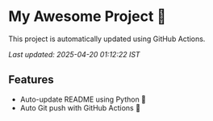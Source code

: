 # My Awesome Project 🚀

This project is automatically updated using GitHub Actions.

_Last updated: 2025-04-20 01:12:22 IST_

## Features
- Auto-update README using Python 🐍
- Auto Git push with GitHub Actions 🤖
